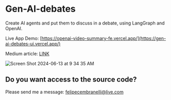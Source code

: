 # Gen-AI-debates
Create AI agents and put them to discuss in a debate, using LangGraph and OpenAI.

Live App Demo: [https://openai-video-summary-fe.vercel.app/](https://gen-ai-debates-ui.vercel.app/)

Medium article: [LINK](https://medium.com/@felipecembranelli/agentes-de-ia-debatem-afinal-quem-foi-melhor-maradona-ou-pel%C3%A9-6120ad3a9543)

![Screen Shot 2024-06-13 at 9 34 35 AM](https://github.com/felipecembranelli/gen-ai-debates/assets/5788479/4302b7e1-c269-4c5d-bb06-3457a4813bc3)

## Do you want access to the source code?

Please send me a message: felipecembranelli@live.com
